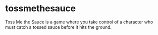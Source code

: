 # tossmethesauce
Toss Me the Sauce is a game where you take control of a character who must catch a tossed sauce before it hits the ground.
